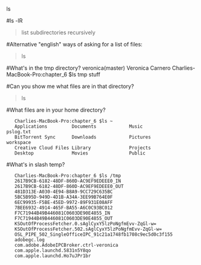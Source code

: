 ls

#ls -lR
>list subdirectories recursively

#Alternative "english" ways of asking for a list of files:

>ls


#What's in the tmp directory?
  veronica(master) Veronica Carnero
  Charlies-MacBook-Pro:chapter_6 $ls tmp
  stuff

#Can you show me what files are in that directory?
>ls

#What files are in your home directory?
```veronica(master) Veronica Carnero
   Charlies-MacBook-Pro:chapter_6 $ls ~
   Applications         Documents            Music                pslog.txt
   BitTorrent Sync      Downloads            Pictures             workspace
   Creative Cloud Files Library              Projects
   Desktop              Movies               Public
```
 
#What's in slash temp?
```veronica(master) Veronica Carnero
   Charlies-MacBook-Pro:chapter_6 $ls /tmp
   2617B9CB-6182-48DF-860D-AC9EF9EDEEE0_IN
   2617B9CB-6182-48DF-860D-AC9EF9EDEEE0_OUT
   481D313E-A030-4E94-B8A9-9CC729C635BC
   5BC5B95D-949D-4D1B-A34A-3EE99B764E0F
   6EC99935-F5BE-45ED-9972-89F931E08AFF
   7BEE6932-4914-465F-BA55-A6C0C93BC012
   F7C71944B49B446081C0603DE90E4855_IN
   F7C71944B49B446081C0603DE90E4855_OUT
   KSOutOfProcessFetcher.0.sAglCyxY5lzPoNgfmEvv-ZqGl-w=
   KSOutOfProcessFetcher.502.sAglCyxY5lzPoNgfmEvv-ZqGl-w=
   OSL_PIPE_502_SingleOfficeIPC_91c21a1748fb1708c9ec5d0c3f155
   adobegc.log
   com.adobe.AdobeIPCBroker.ctrl-veronica
   com.apple.launchd.5831n5Y8qo
   com.apple.launchd.Ho7uJPr1br
```
 





